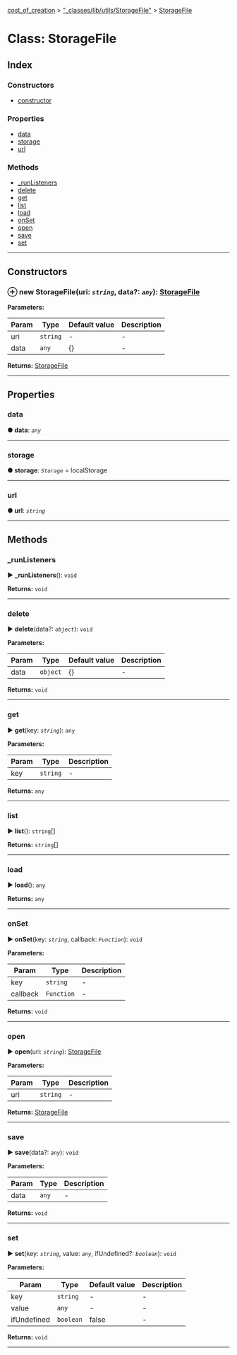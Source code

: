 [cost_of_creation](../README.md) > ["_classes/lib/utils/StorageFile"](../modules/__classes_lib_utils_storagefile_.md) > [StorageFile](../classes/__classes_lib_utils_storagefile_.storagefile.md)



# Class: StorageFile

## Index

### Constructors

* [constructor](__classes_lib_utils_storagefile_.storagefile.md#constructor)


### Properties

* [data](__classes_lib_utils_storagefile_.storagefile.md#data)
* [storage](__classes_lib_utils_storagefile_.storagefile.md#storage)
* [url](__classes_lib_utils_storagefile_.storagefile.md#url)


### Methods

* [_runListeners](__classes_lib_utils_storagefile_.storagefile.md#_runlisteners)
* [delete](__classes_lib_utils_storagefile_.storagefile.md#delete)
* [get](__classes_lib_utils_storagefile_.storagefile.md#get)
* [list](__classes_lib_utils_storagefile_.storagefile.md#list)
* [load](__classes_lib_utils_storagefile_.storagefile.md#load)
* [onSet](__classes_lib_utils_storagefile_.storagefile.md#onset)
* [open](__classes_lib_utils_storagefile_.storagefile.md#open)
* [save](__classes_lib_utils_storagefile_.storagefile.md#save)
* [set](__classes_lib_utils_storagefile_.storagefile.md#set)



---
## Constructors
<a id="constructor"></a>


### ⊕ **new StorageFile**(uri: *`string`*, data?: *`any`*): [StorageFile](__classes_lib_utils_storagefile_.storagefile.md)





**Parameters:**

| Param | Type | Default value | Description |
| ------ | ------ | ------ | ------ |
| uri | `string`  | - |   - |
| data | `any`  |  {} |   - |





**Returns:** [StorageFile](__classes_lib_utils_storagefile_.storagefile.md)

---


## Properties
<a id="data"></a>

###  data

**●  data**:  *`any`* 






___

<a id="storage"></a>

###  storage

**●  storage**:  *`Storage`*  =  localStorage






___

<a id="url"></a>

###  url

**●  url**:  *`string`* 






___


## Methods
<a id="_runlisteners"></a>

###  _runListeners

► **_runListeners**(): `void`








**Returns:** `void`





___

<a id="delete"></a>

###  delete

► **delete**(data?: *`object`*): `void`






**Parameters:**

| Param | Type | Default value | Description |
| ------ | ------ | ------ | ------ |
| data | `object`  |  {} |   - |





**Returns:** `void`





___

<a id="get"></a>

###  get

► **get**(key: *`string`*): `any`






**Parameters:**

| Param | Type | Description |
| ------ | ------ | ------ |
| key | `string`   |  - |





**Returns:** `any`





___

<a id="list"></a>

###  list

► **list**(): `string`[]








**Returns:** `string`[]





___

<a id="load"></a>

###  load

► **load**(): `any`








**Returns:** `any`





___

<a id="onset"></a>

###  onSet

► **onSet**(key: *`string`*, callback: *`Function`*): `void`






**Parameters:**

| Param | Type | Description |
| ------ | ------ | ------ |
| key | `string`   |  - |
| callback | `Function`   |  - |





**Returns:** `void`





___

<a id="open"></a>

###  open

► **open**(uri: *`string`*): [StorageFile](__classes_lib_utils_storagefile_.storagefile.md)






**Parameters:**

| Param | Type | Description |
| ------ | ------ | ------ |
| uri | `string`   |  - |





**Returns:** [StorageFile](__classes_lib_utils_storagefile_.storagefile.md)





___

<a id="save"></a>

###  save

► **save**(data?: *`any`*): `void`






**Parameters:**

| Param | Type | Description |
| ------ | ------ | ------ |
| data | `any`   |  - |





**Returns:** `void`





___

<a id="set"></a>

###  set

► **set**(key: *`string`*, value: *`any`*, ifUndefined?: *`boolean`*): `void`






**Parameters:**

| Param | Type | Default value | Description |
| ------ | ------ | ------ | ------ |
| key | `string`  | - |   - |
| value | `any`  | - |   - |
| ifUndefined | `boolean`  | false |   - |





**Returns:** `void`





___


